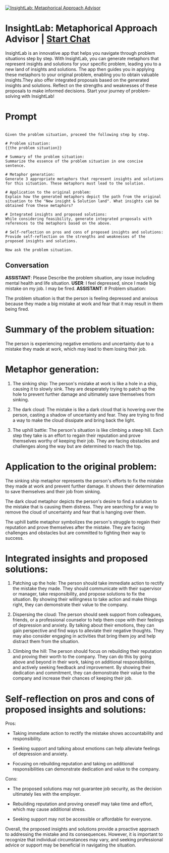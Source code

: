 
[![InsightLab: Metaphorical Approach Advisor](https://flow-prompt-covers.s3.us-west-1.amazonaws.com/icon/Lofi/i3.png)](https://gptcall.net/chat.html?data=%7B%22contact%22%3A%7B%22id%22%3A%22K1R887JncdnyvZgSW_Rfr%22%2C%22flow%22%3Atrue%7D%7D)
# InsightLab: Metaphorical Approach Advisor | [Start Chat](https://gptcall.net/chat.html?data=%7B%22contact%22%3A%7B%22id%22%3A%22K1R887JncdnyvZgSW_Rfr%22%2C%22flow%22%3Atrue%7D%7D)
InsightLab is an innovative app that helps you navigate through problem situations step by step. With InsightLab, you can generate metaphors that represent insights and solutions for your specific problem, leading you to a new land of insights and solutions. The app then guides you in applying these metaphors to your original problem, enabling you to obtain valuable insights.They also offer integrated proposals based on the generated insights and solutions. Reflect on the strengths and weaknesses of these proposals to make informed decisions. Start your journey of problem-solving with InsightLab!

# Prompt

```

Given the problem situation, proceed the following step by step.

# Problem situation:  
{{the problem situation}}

# Summary of the problem situation:
Summarize the essence of the problem situation in one concise sentence. 

# Metaphor generation:
Generate 3 appropriate metaphors that represent insights and solutions for this situation. These metaphors must lead to the solution.

# Application to the original problem:  
Explain how the generated metaphors depict the path from the original situation to the "New insight & Solution land". What insights can be obtained from these metaphors?

# Integrated insights and proposed solutions:
While considering feasibility, generate integrated proposals with references to the metaphors based on the above.

# Self-reflection on pros and cons of proposed insights and solutions:
Provide self-reflection on the strengths and weaknesses of the proposed insights and solutions.

Now ask the problem situation.
```

## Conversation

**ASSISTANT**: Please Describe the problem situation, any issue including mental health and life situation.
**USER**: I feel depressed, since I made big mistake on my job. I may be fired.
**ASSISTANT**: # Problem situation:

The problem situation is that the person is feeling depressed and anxious because they made a big mistake at work and fear that it may result in them being fired.



# Summary of the problem situation:

The person is experiencing negative emotions and uncertainty due to a mistake they made at work, which may lead to them losing their job.



# Metaphor generation:

1. The sinking ship: The person's mistake at work is like a hole in a ship, causing it to slowly sink. They are desperately trying to patch up the hole to prevent further damage and ultimately save themselves from sinking.

2. The dark cloud: The mistake is like a dark cloud that is hovering over the person, casting a shadow of uncertainty and fear. They are trying to find a way to make the cloud dissipate and bring back the light.

3. The uphill battle: The person's situation is like climbing a steep hill. Each step they take is an effort to regain their reputation and prove themselves worthy of keeping their job. They are facing obstacles and challenges along the way but are determined to reach the top.



# Application to the original problem:

The sinking ship metaphor represents the person's efforts to fix the mistake they made at work and prevent further damage. It shows their determination to save themselves and their job from sinking.



The dark cloud metaphor depicts the person's desire to find a solution to the mistake that is causing them distress. They are searching for a way to remove the cloud of uncertainty and fear that is hanging over them.



The uphill battle metaphor symbolizes the person's struggle to regain their reputation and prove themselves after the mistake. They are facing challenges and obstacles but are committed to fighting their way to success.



# Integrated insights and proposed solutions:

1. Patching up the hole: The person should take immediate action to rectify the mistake they made. They should communicate with their supervisor or manager, take responsibility, and propose solutions to fix the situation. By showing their willingness to take action and make things right, they can demonstrate their value to the company.



2. Dispersing the cloud: The person should seek support from colleagues, friends, or a professional counselor to help them cope with their feelings of depression and anxiety. By talking about their emotions, they can gain perspective and find ways to alleviate their negative thoughts. They may also consider engaging in activities that bring them joy and help distract them from the situation.



3. Climbing the hill: The person should focus on rebuilding their reputation and proving their worth to the company. They can do this by going above and beyond in their work, taking on additional responsibilities, and actively seeking feedback and improvement. By showing their dedication and commitment, they can demonstrate their value to the company and increase their chances of keeping their job.



# Self-reflection on pros and cons of proposed insights and solutions:

Pros:

- Taking immediate action to rectify the mistake shows accountability and responsibility.

- Seeking support and talking about emotions can help alleviate feelings of depression and anxiety.

- Focusing on rebuilding reputation and taking on additional responsibilities can demonstrate dedication and value to the company.



Cons:

- The proposed solutions may not guarantee job security, as the decision ultimately lies with the employer.

- Rebuilding reputation and proving oneself may take time and effort, which may cause additional stress.

- Seeking support may not be accessible or affordable for everyone.



Overall, the proposed insights and solutions provide a proactive approach to addressing the mistake and its consequences. However, it is important to recognize that individual circumstances may vary, and seeking professional advice or support may be beneficial in navigating the situation.


